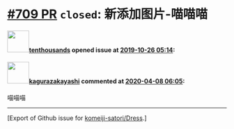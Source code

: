 # [\#709 PR](https://github.com/komeiji-satori/Dress/pull/709) `closed`: 新添加图片-喵喵喵

#### <img src="https://avatars.githubusercontent.com/u/42969779?u=3140cd757ee9c9c76b19a000656bd153dc2f6e95&v=4" width="50">[tenthousands](https://github.com/tenthousands) opened issue at [2019-10-26 05:14](https://github.com/komeiji-satori/Dress/pull/709):



#### <img src="https://avatars.githubusercontent.com/u/2824841?u=b6e28fbc3f5ac12daf4b9a169194996ca20b57fb&v=4" width="50">[kagurazakayashi](https://github.com/kagurazakayashi) commented at [2020-04-08 06:05](https://github.com/komeiji-satori/Dress/pull/709#issuecomment-610769061):

喵喵喵


-------------------------------------------------------------------------------



[Export of Github issue for [komeiji-satori/Dress](https://github.com/komeiji-satori/Dress).]
